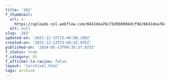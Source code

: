 ```yaml
---
title: '263'
f_thumbnail:
  url: >-
    https://uploads-ssl.webflow.com/6641dea76c75d9b6904dcf9d/6641dea76c75d9b6904dd2c8_263.jpg
  alt: null
slug: '263'
updated-on: '2021-12-15T15:40:00.180Z'
created-on: '2021-12-13T23:49:42.935Z'
published-on: '2024-05-13T09:35:37.825Z'
f_status: true
f_category: XS
f_afficher-la-racine: false
layout: '[archive].html'
tags: archive
---
```



